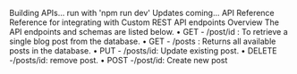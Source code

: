 Building APIs...
run with 'npm run dev'
Updates coming...
API Reference
Reference for integrating with Custom REST API endpoints
Overview
The API endpoints and schemas are listed below. 
•	GET - /post/id : To retrieve a single blog post from the database. 
•	GET -	/posts : Returns all available posts in the database.
•	PUT -	/posts/id: Update existing post. 
•	DELETE -/posts/id: remove post.
•	POST -/post/id: Create new post
